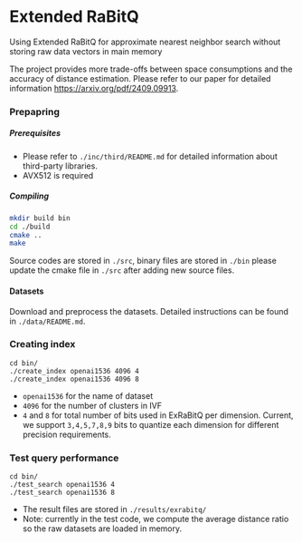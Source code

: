 # Extended RaBitQ
Using Extended RaBitQ for approximate nearest neighbor search without storing raw data vectors in main memory

The project provides more trade-offs between space consumptions and the accuracy of distance estimation. Please refer to our paper for detailed information https://arxiv.org/pdf/2409.09913.

### Prepapring 


##### Prerequisites
* Please refer to `./inc/third/README.md` for detailed information about third-party libraries.
* AVX512 is required

##### Compiling
```Bash
mkdir build bin
cd ./build
cmake ..
make
```
Source codes are stored in `./src`, binary files are stored in `./bin` please update the cmake file in `./src` after adding new source files.

#### Datasets
Download and preprocess the datasets. Detailed instructions can be found in `./data/README.md`.


### Creating index
```Base
cd bin/
./create_index openai1536 4096 4
./create_index openai1536 4096 8
```
* `openai1536` for the name of dataset
* `4096` for the number of clusters in IVF
* `4` and `8` for total number of bits used in ExRaBitQ per dimension. Current, we support `3,4,5,7,8,9` bits to quantize each dimension for different precision requirements.

### Test query performance
```Base
cd bin/
./test_search openai1536 4
./test_search openai1536 8
```
* The result files are stored in `./results/exrabitq/`
* Note: currently in the test code, we compute the average distance ratio so the raw datasets are loaded in memory.
